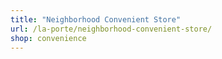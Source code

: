 ```yaml
---
title: "Neighborhood Convenient Store"
url: /la-porte/neighborhood-convenient-store/
shop: convenience
---
```

